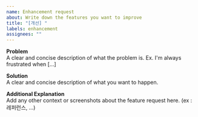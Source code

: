 ```yaml
---
name: Enhancement request
about: Write down the features you want to improve
title: "[개선] "
labels: enhancement
assignees: ""
---
```


**Problem**  
A clear and concise description of what the problem is. Ex. I'm always frustrated when [...]

**Solution**  
A clear and concise description of what you want to happen.

**Additional Explanation**  
Add any other context or screenshots about the feature request here. (ex : 레퍼런스, ...)
